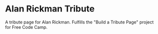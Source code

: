 # Alan Rickman Tribute

A tribute page for Alan Rickman. Fulfills the "Build a Tribute Page" project for Free Code Camp.
